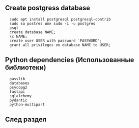 ## Create postgress database 
      sudo apt install postgresql postgresql-contrib
      sudo su postres или sudo -i -u postgres
      psql
      create database NAME;
      \c NAME;
      create user USER with password 'PASSWORD';
      grant all privileges on database NAME to USER;

## Python dependencies (Использованные библиотеки)
      passlib
      databases
      psycopg2
      fastapi
      sqlalchemy
      pydantic
      python-multipart


## След раздел 
